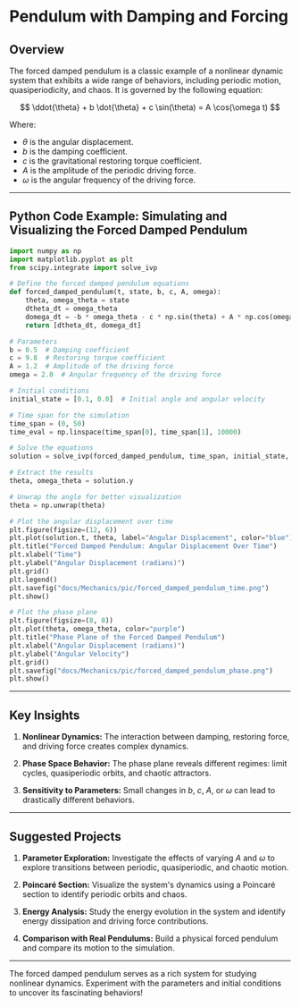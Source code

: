 # Pendulum with Damping and Forcing

## Overview

The forced damped pendulum is a classic example of a nonlinear dynamic system that exhibits a wide range of behaviors, including periodic motion, quasiperiodicity, and chaos. It is governed by the following equation:

$$
\ddot{\theta} + b \dot{\theta} + c \sin(\theta) = A \cos(\omega t)
$$

Where:
- $\theta$ is the angular displacement.
- $b$ is the damping coefficient.
- $c$ is the gravitational restoring torque coefficient.
- $A$ is the amplitude of the periodic driving force.
- $\omega$ is the angular frequency of the driving force.

---

## Python Code Example: Simulating and Visualizing the Forced Damped Pendulum

```python
import numpy as np
import matplotlib.pyplot as plt
from scipy.integrate import solve_ivp

# Define the forced damped pendulum equations
def forced_damped_pendulum(t, state, b, c, A, omega):
    theta, omega_theta = state
    dtheta_dt = omega_theta
    domega_dt = -b * omega_theta - c * np.sin(theta) + A * np.cos(omega * t)
    return [dtheta_dt, domega_dt]

# Parameters
b = 0.5  # Damping coefficient
c = 9.8  # Restoring torque coefficient
A = 1.2  # Amplitude of the driving force
omega = 2.0  # Angular frequency of the driving force

# Initial conditions
initial_state = [0.1, 0.0]  # Initial angle and angular velocity

# Time span for the simulation
time_span = (0, 50)
time_eval = np.linspace(time_span[0], time_span[1], 10000)

# Solve the equations
solution = solve_ivp(forced_damped_pendulum, time_span, initial_state, args=(b, c, A, omega), t_eval=time_eval, method='RK45')

# Extract the results
theta, omega_theta = solution.y

# Unwrap the angle for better visualization
theta = np.unwrap(theta)

# Plot the angular displacement over time
plt.figure(figsize=(12, 6))
plt.plot(solution.t, theta, label="Angular Displacement", color="blue")
plt.title("Forced Damped Pendulum: Angular Displacement Over Time")
plt.xlabel("Time")
plt.ylabel("Angular Displacement (radians)")
plt.grid()
plt.legend()
plt.savefig("docs/Mechanics/pic/forced_damped_pendulum_time.png")
plt.show()

# Plot the phase plane
plt.figure(figsize=(8, 8))
plt.plot(theta, omega_theta, color="purple")
plt.title("Phase Plane of the Forced Damped Pendulum")
plt.xlabel("Angular Displacement (radians)")
plt.ylabel("Angular Velocity")
plt.grid()
plt.savefig("docs/Mechanics/pic/forced_damped_pendulum_phase.png")
plt.show()
```

---

## Key Insights

1. **Nonlinear Dynamics:** The interaction between damping, restoring force, and driving force creates complex dynamics.

2. **Phase Space Behavior:** The phase plane reveals different regimes: limit cycles, quasiperiodic orbits, and chaotic attractors.

3. **Sensitivity to Parameters:** Small changes in $b$, $c$, $A$, or $\omega$ can lead to drastically different behaviors.

---

## Suggested Projects

1. **Parameter Exploration:** Investigate the effects of varying $A$ and $\omega$ to explore transitions between periodic, quasiperiodic, and chaotic motion.

2. **Poincaré Section:** Visualize the system's dynamics using a Poincaré section to identify periodic orbits and chaos.

3. **Energy Analysis:** Study the energy evolution in the system and identify energy dissipation and driving force contributions.

4. **Comparison with Real Pendulums:** Build a physical forced pendulum and compare its motion to the simulation.

---

The forced damped pendulum serves as a rich system for studying nonlinear dynamics. Experiment with the parameters and initial conditions to uncover its fascinating behaviors!
